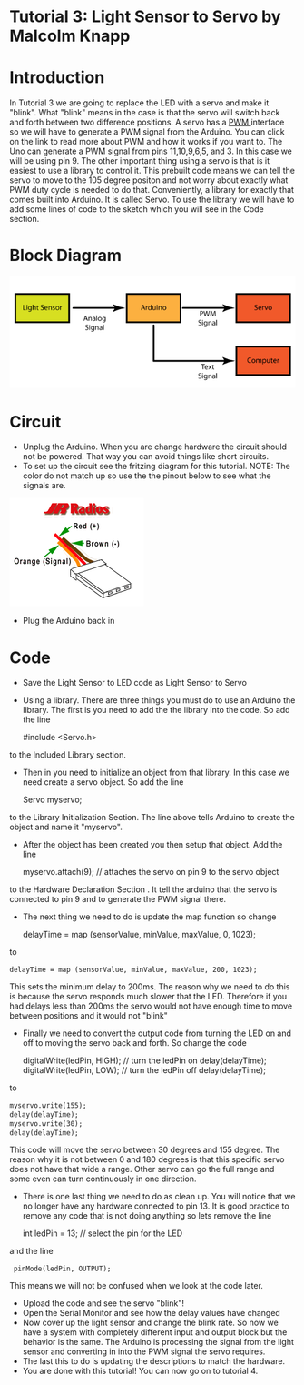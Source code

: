 Tutorial 3: Light Sensor to Servo by Malcolm Knapp
===========

# Introduction
In Tutorial 3 we are going to replace the LED with a servo and make it "blink". What "blink" means in the case is that the servo will switch back and forth between two difference positions. A servo has a <a href=http://arduino.cc/en/Tutorial/PWM> PWM </a> interface so we will have to generate a PWM signal from the Arduino. You can click on the link to read more about PWM and how it works if you want to. The Uno can generate a PWM signal from pins 11,10,9,6,5, and 3. In this case we will be using pin 9. The other important thing using a servo is that is it easiest to use a library to control it. This prebuilt code means we can tell the servo to move to the 105 degree positon and not worry about exactly what PWM duty cycle is needed to do that. Conveniently, a library for exactly that comes built into Arduino. It is called Servo. To use the library we will have to add some lines of code to the sketch which you will see in the Code section. 

# Block Diagram
![Light Sensor to Servo System](Light_Sensor_to_Servo_System.png)

# Circuit
* Unplug the Arduino. When you are change hardware the circuit should not be powered. That way you can avoid things like short circuits.
* To set up the circuit see the fritzing diagram for this tutorial. NOTE: The color do not match up so use the the pinout below to see what the signals are. 

![Servo Pinout](jrconnector.gif)

* Plug the Arduino back in 

# Code
* Save the Light Sensor to LED code as Light Sensor to Servo
* Using a library. There are three things you must do to use an Arduino the library. The first is you need to add the the library into the code. So add the line


	#include <Servo.h>

to the Included Library section. 

* Then in you need to initialize an object from that library. In this case we need create a servo object. So add the line  


	Servo myservo;  

to the Library Initialization Section. The line above tells Arduino to create the object and name it "myservo". 

* After the object has been created you then setup that object. Add the line 


	myservo.attach(9);  // attaches the servo on pin 9 to the servo object

to the Hardware Declaration Section . It tell the arduino that the servo is connected to pin 9 and to generate the PWM signal there.

* The next thing we need to do is update the map function so change


	delayTime = map (sensorValue, minValue, maxValue, 0, 1023);

to

	delayTime = map (sensorValue, minValue, maxValue, 200, 1023);

This sets the minimum delay to 200ms. The reason why we need to do this is because the servo responds much slower that the LED. Therefore if you had delays less than 200ms the servo would not have enough time to move between positions and it would not "blink"

* Finally we need to convert the output code from turning the LED on and off to moving the servo back and forth. So change the code 


	digitalWrite(ledPin, HIGH); // turn the ledPin on
	delay(delayTime);          
	digitalWrite(ledPin, LOW);   // turn the ledPin off
	delay(delayTime);

to 

	myservo.write(155); 
	delay(delayTime); 
	myservo.write(30);
	delay(delayTime);

This code will move the servo between 30 degrees and 155 degree. The reason why it is not between 0 and 180 degrees is that this specific servo does not have that wide a range. Other servo can go the full range and some even can turn continuously in one direction.

* There is one last thing we need to do as clean up. You will notice that we no longer have any hardware connected to pin 13. It is good practice to remove any code that is not doing anything so lets remove the line 


	int ledPin = 13;      // select the pin for the LED

and the line 

	 pinMode(ledPin, OUTPUT);  


This means we will not be confused when we look at the code later.

* Upload the code and see the servo "blink"! 
* Open the Serial Monitor and see how the delay values have changed
* Now cover up the light sensor and change the blink rate. So now we have a system with completely different input and output block but the behavior is the same. The Arduino is processing the signal from the light sensor and converting in into the PWM signal the servo requires. 
* The last this to do is updating the descriptions to match the hardware.
* You are done with this tutorial! You can now go on to tutorial 4.